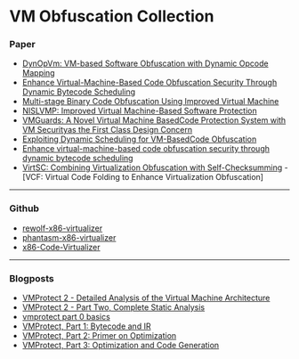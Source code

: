 # VM Obfuscation Collection


### Paper

- [DynOpVm: VM-based Software Obfuscation with Dynamic Opcode Mapping](https://flyer.sis.smu.edu.sg/acns19.pdf)
- [Enhance Virtual-Machine-Based Code Obfuscation Security Through Dynamic Bytecode Scheduling](https://eprints.lancs.ac.uk/id/eprint/89498/1/DSVMP_C_S.pdf)
- [Multi-stage Binary Code Obfuscation Using Improved Virtual Machine](https://sci-hub.se/10.1007/978-3-642-24861-0_12)
- [NISLVMP: Improved Virtual Machine-Based Software Protection](https://sci-hub.se/10.1109/CIS.2013.107)
- [VMGuards: A Novel Virtual Machine BasedCode Protection System with VM Securityas the First Class Design Concern](https://sci-hub.se/10.3390/app8050771)
- [Exploiting Dynamic Scheduling for VM-BasedCode Obfuscation](https://sci-hub.se/10.1109/TrustCom.2016.0101)
- [Enhance virtual-machine-based code obfuscation security through dynamic bytecode scheduling](https://www.sciencedirect.com/science/article/pii/S0167404818300270/pdfft?isDTMRedir=true)
- [VirtSC: Combining Virtualization Obfuscation with Self-Checksumming](https://arxiv.org/pdf/1909.11404.pdf)
-[VCF: Virtual Code Folding to Enhance
Virtualization Obfuscation]

***
### Github

- [rewolf-x86-virtualizer](https://github.com/rwfpl/rewolf-x86-virtualizer)
- [phantasm-x86-virtualizer ](https://github.com/layerfsd/phantasm-x86-virtualizer)
- [x86-Code-Virtualizer](https://github.com/NIKJOO/x86-Code-Virtualizer)

***
### Blogposts

- [VMProtect 2 - Detailed Analysis of the Virtual Machine Architecture](https://back.engineering/17/05/2021/)
- [VMProtect 2 - Part Two, Complete Static Analysis](https://back.engineering/21/06/2021/)
- [vmprotect part 0 basics](https://www.msreverseengineering.com/blog/2014/6/23/vmprotect-part-0-basics)
- [VMProtect, Part 1: Bytecode and IR](https://www.msreverseengineering.com/blog/2014/6/23/1v20av0uhf5kygyyaprvj2i6u5ze2a)
- [VMProtect, Part 2: Primer on Optimization](https://www.msreverseengineering.com/blog/2014/6/23/vmprotect-part-2-primer-on-optimization)
- [VMProtect, Part 3: Optimization and Code Generation](https://www.msreverseengineering.com/blog/2014/6/23/vmprotect-part-3-optimization-and-code-generation)

